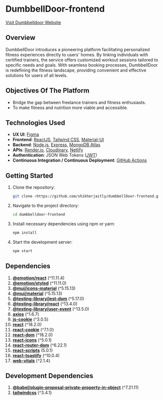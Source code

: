 # DumbbellDoor-frontend


[Visit Dumbbelldoor Website](https://dumbbelldoor.netlify.app/)


## Overview
DumbbellDoor introduces a pioneering platform facilitating personalized fitness experiences directly to users' homes. By linking individuals with certified trainers, the service offers customized workout sessions tailored to specific needs and goals. With seamless booking processes, DumbbellDoor is redefining the fitness landscape, providing convenient and effective solutions for users of all levels.

## Objectives Of The Platform
- Bridge the gap between freelance trainers and fitness enthusiasts.
- To make fitness and nutrition more viable and accessible.

## Technologies Used
- **UX UI**: [Figma](https://www.figma.com/)
- **Frontend**: [ReactJS](https://reactjs.org/), [Tailwind CSS](https://tailwindcss.com/), [Material-UI](https://mui.com/)
- **Backend**: [Node.js](https://nodejs.org/), [Express](https://expressjs.com/), [MongoDB Atlas](https://www.mongodb.com/cloud/atlas)
- **APIs**: [Render.io](https://render.io/), [Cloudinary](https://cloudinary.com/), [Netlify](https://www.netlify.com/)
- **Authentication**: JSON Web Tokens ([JWT](https://jwt.io/))
- **Continuous Integration / Continuous Deployment**: [GitHub Actions](https://github.com/features/actions)

## Getting Started
1. Clone the repository:

   ```bash
   git clone <https://github.com/shikherjaitly/dumbbellDoor-frontend.git>

2. Navigate to the project directory:

    ```bash
    cd dumbbelldoor-frontend

3. Install necessary dependencies using npm or yarn:

    ```bash
    npm install

4. Start the development server:

    ```bash
    npm start

## Dependencies
1. **[@emotion/react](https://www.npmjs.com/package/@emotion/react)** (^11.11.4)
2. **[@emotion/styled](https://www.npmjs.com/package/@emotion/styled)** (^11.11.0)
3. **[@mui/icons-material](https://www.npmjs.com/package/@mui/icons-material)** (^5.15.13)
4. **[@mui/material](https://www.npmjs.com/package/@mui/material)** (^5.15.13)
5. **[@testing-library/jest-dom](https://www.npmjs.com/package/@testing-library/jest-dom)** (^5.17.0)
6. **[@testing-library/react](https://www.npmjs.com/package/@testing-library/react)** (^13.4.0)
7. **[@testing-library/user-event](https://www.npmjs.com/package/@testing-library/user-event)** (^13.5.0)
8. **[axios](https://www.npmjs.com/package/axios)** (^1.6.7)
9. **[js-cookie](https://www.npmjs.com/package/js-cookie)** (^3.0.5)
10. **[react](https://www.npmjs.com/package/react)** (^18.2.0)
11. **[react-cookie](https://www.npmjs.com/package/react-cookie)** (^7.1.0)
12. **[react-dom](https://www.npmjs.com/package/react-dom)** (^18.2.0)
13. **[react-icons](https://www.npmjs.com/package/react-icons)** (^5.0.1)
14. **[react-router-dom](https://www.npmjs.com/package/react-router-dom)** (^6.22.1)
15. **[react-scripts](https://www.npmjs.com/package/react-scripts)** (5.0.1)
16. **[react-toastify](https://www.npmjs.com/package/react-toastify)** (^10.0.4)
17. **[web-vitals](https://www.npmjs.com/package/web-vitals)** (^2.1.4)

## Development Dependencies
1. **[@babel/plugin-proposal-private-property-in-object](https://www.npmjs.com/package/@babel/plugin-proposal-private-property-in-object)** (^7.21.11)
2. **[tailwindcss](https://www.npmjs.com/package/tailwindcss)** (^3.4.1)


